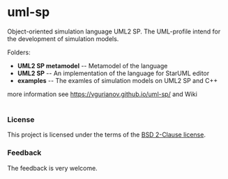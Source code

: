 # uml-sp
Object-oriented simulation language UML2 SP. The UML-profile intend for the development of simulation models.

Folders:

- **UML2 SP metamodel**   -- Metamodel of the language
- **UML2 SP**             -- An implementation of the language for StarUML editor
- **examples**            -- The examles of simulation models on UML2 SP and C++

more information see  https://vgurianov.github.io/uml-sp/ and Wiki <br/><br/>
### License
This project is licensed under the terms of the [BSD 2-Clause license](LICENSE).
### Feedback
The feedback is very welcome.
